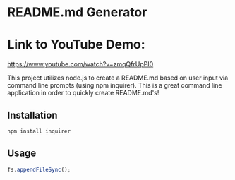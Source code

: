# README.md Generator

# Link to YouTube Demo:
https://www.youtube.com/watch?v=zmqQfrUpPI0

This project utilizes node.js to create a README.md based on user input via command line prompts (using npm inquirer). This is a great command line application in order to quickly create README.md's!

## Installation
```bash
npm install inquirer
```
## Usage
```javascript
fs.appendFileSync();
```